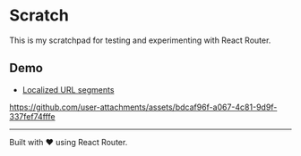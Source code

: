 # Scratch

This is my scratchpad for testing and experimenting with React Router.

## Demo

- [Localized URL segments](https://github.com/rphlmr/scratch/tree/localized-url-segments)
  

https://github.com/user-attachments/assets/bdcaf96f-a067-4c81-9d9f-337fef74fffe



---

Built with ❤️ using React Router.
